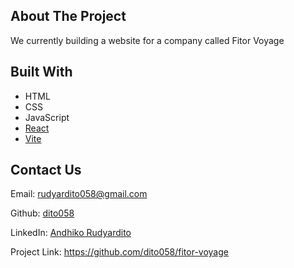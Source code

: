 ## About The Project
We currently building a website for a company called Fitor Voyage


## Built With
* HTML
* CSS
* JavaScript
* <a href="https://react.dev">React</a>
* <a href="https://vite.dev">Vite</a>

## Contact Us
Email: <a href="https://mail.google.com/mail/u/0/#inbox?compose=CllgCJZdkbpKfjhRMwmKNJbVwRZsChmHRDmBQWWZcNClLTjlBsFgQXbczxfQKlRXzvSHBhGWJhg
">rudyardito058@gmail.com</a>

Github: <a href="https://github.com/dito058">dito058</a>

LinkedIn: <a href="https://www.linkedin.com/in/dhiko/">Andhiko Rudyardito</a>

Project Link: https://github.com/dito058/fitor-voyage
